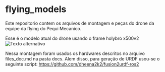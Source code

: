 # flying_models
 
Este repositorio contem os arquivos de montagem e peças do drone da equipe da flying do Pequi Mecanico.

Esse é o modelo atual do drone usando o frame holybro x500v2
![Texto alternativo](../docs/images/nome_da_imagem.png)

Nessa montagem foram usados os hardwares descritos no arquivo files_doc.md na pasta docs.
Alem disso, para geração de URDF usou-se o seguinte script: https://github.com/dheena2k2/fusion2urdf-ros2